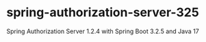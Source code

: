 # spring-authorization-server-325
Spring Authorization Server 1.2.4 with Spring Boot 3.2.5 and Java 17
